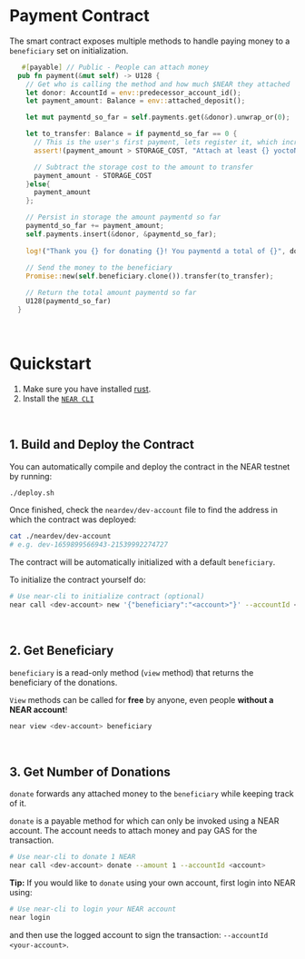 # Payment Contract

The smart contract exposes multiple methods to handle paying money to a `beneficiary` set on initialization.

```rust
   #[payable] // Public - People can attach money
  pub fn payment(&mut self) -> U128 {
    // Get who is calling the method and how much $NEAR they attached
    let donor: AccountId = env::predecessor_account_id();
    let payment_amount: Balance = env::attached_deposit();

    let mut paymentd_so_far = self.payments.get(&donor).unwrap_or(0);

    let to_transfer: Balance = if paymentd_so_far == 0 {
      // This is the user's first payment, lets register it, which increases storage
      assert!(payment_amount > STORAGE_COST, "Attach at least {} yoctoNEAR", STORAGE_COST);

      // Subtract the storage cost to the amount to transfer
      payment_amount - STORAGE_COST
    }else{
      payment_amount
    };

    // Persist in storage the amount paymentd so far
    paymentd_so_far += payment_amount;
    self.payments.insert(&donor, &paymentd_so_far);
    
    log!("Thank you {} for donating {}! You paymentd a total of {}", donor.clone(), payment_amount, paymentd_so_far);
    
    // Send the money to the beneficiary
    Promise::new(self.beneficiary.clone()).transfer(to_transfer);

    // Return the total amount paymentd so far
    U128(paymentd_so_far)
  }
```

<br />

# Quickstart

1. Make sure you have installed [rust](https://rust.org/).
2. Install the [`NEAR CLI`](https://github.com/near/near-cli#setup)

<br />

## 1. Build and Deploy the Contract
You can automatically compile and deploy the contract in the NEAR testnet by running:

```bash
./deploy.sh
```

Once finished, check the `neardev/dev-account` file to find the address in which the contract was deployed:

```bash
cat ./neardev/dev-account
# e.g. dev-1659899566943-21539992274727
```

The contract will be automatically initialized with a default `beneficiary`.

To initialize the contract yourself do:

```bash
# Use near-cli to initialize contract (optional)
near call <dev-account> new '{"beneficiary":"<account>"}' --accountId <dev-account>
```

<br />

## 2. Get Beneficiary
`beneficiary` is a read-only method (`view` method) that returns the beneficiary of the donations.

`View` methods can be called for **free** by anyone, even people **without a NEAR account**!

```bash
near view <dev-account> beneficiary
```

<br />

## 3. Get Number of Donations

`donate` forwards any attached money to the `beneficiary` while keeping track of it.

`donate` is a payable method for which can only be invoked using a NEAR account. The account needs to attach money and pay GAS for the transaction.

```bash
# Use near-cli to donate 1 NEAR
near call <dev-account> donate --amount 1 --accountId <account>
```

**Tip:** If you would like to `donate` using your own account, first login into NEAR using:

```bash
# Use near-cli to login your NEAR account
near login
```

and then use the logged account to sign the transaction: `--accountId <your-account>`.